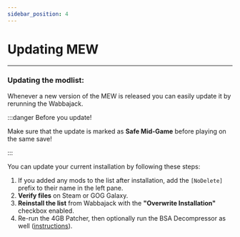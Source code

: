 ```yaml
---
sidebar_position: 4
---
```


# Updating MEW

---

### Updating the modlist:

Whenever a new version of the MEW is released you can easily update it by rerunning the Wabbajack.

:::danger Before you update!

Make sure that the update is marked as **Safe Mid-Game** before playing on the same save!

:::

You can update your current installation by following these steps:

1. If you added any mods to the list after installation, add the `[NoDelete]` prefix to their name in the left pane.
2. **Verify files** on Steam or GOG Galaxy.
3. **Reinstall the list** from Wabbajack with the **"Overwrite Installation"** checkbox enabled.
4. Re-run the 4GB Patcher, then optionally run the BSA Decompressor as well ([instructions](/docs/Installation#root-mods)).